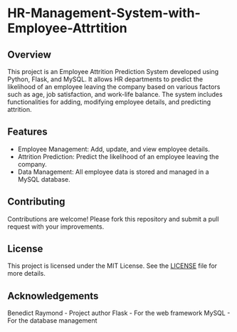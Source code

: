 # HR-Management-System-with-Employee-Attrtition

## Overview

This project is an Employee Attrition Prediction System developed using Python, Flask, and MySQL. It allows HR departments to predict the likelihood of an employee leaving the company based on various factors such as age, job satisfaction, and work-life balance. The system includes functionalities for adding, modifying employee details, and predicting attrition.


## Features

- Employee Management: Add, update, and view employee details.
-  Attrition Prediction: Predict the likelihood of an employee leaving the company.
-   Data Management: All employee data is stored and managed in a MySQL database.


## Contributing

Contributions are welcome! Please fork this repository and submit a pull request with your improvements.


## License
This project is licensed under the MIT License. See the [LICENSE]([url](https://github.com/BenedictRaymond/HR-Management-System-with-Employee-Attrtition/blob/main/LICENSE)) file for more details.


## Acknowledgements
Benedict Raymond - Project author
Flask - For the web framework
MySQL - For the database management
